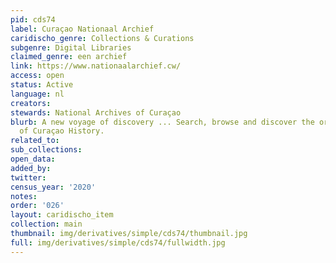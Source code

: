 ```yaml
---
pid: cds74
label: Curaçao Nationaal Archief
caridischo_genre: Collections & Curations
subgenre: Digital Libraries
claimed_genre: een archief
link: https://www.nationaalarchief.cw/
access: open
status: Active
language: nl
creators:
stewards: National Archives of Curaçao
blurb: A new voyage of discovery ... Search, browse and discover the original sources
  of Curaçao History.
related_to:
sub_collections:
open_data:
added_by:
twitter:
census_year: '2020'
notes:
order: '026'
layout: caridischo_item
collection: main
thumbnail: img/derivatives/simple/cds74/thumbnail.jpg
full: img/derivatives/simple/cds74/fullwidth.jpg
---
```

